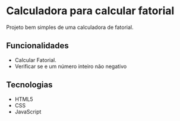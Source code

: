 # Calculadora para calcular fatorial

Projeto bem simples de uma calculadora de fatorial.

## Funcionalidades

- Calcular Fatorial.
- Verificar se e um número inteiro não negativo

## Tecnologias 
- HTML5
- CSS
- JavaScript
